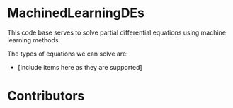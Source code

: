 # MachinedLearningDEs
This code base serves to solve partial differential equations using machine 
learning methods.  

The types of equations we can solve are:
- [Include items here as they are supported]

# Contributors

